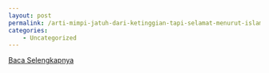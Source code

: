 ```yaml
---
layout: post
permalink: /arti-mimpi-jatuh-dari-ketinggian-tapi-selamat-menurut-islam/
categories:
    - Uncategorized
---
```


[Baca Selengkapnya](/06)